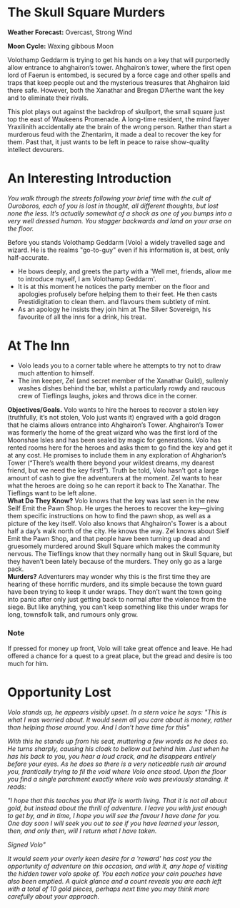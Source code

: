 # The Skull Square Murders

**Weather Forecast:** Overcast, Strong Wind

**Moon Cycle:** Waxing gibbous Moon

Volothamp Geddarm is trying to get his hands on a key that will
purportedly allow entrance to ahghairon’s tower. Ahghairon’s tower, where
the first open lord of Faerun is entombed, is secured by a force cage and
other spells and traps that keep people out and the mysterious treasures
that Ahghairon laid there safe. However, both the Xanathar and Bregan
D’Aerthe want the key and to eliminate their rivals.

This plot plays out against the backdrop of skullport, the small square
just top the east of Waukeens Promenade. A long-time resident, the mind
flayer Yraxilinith accidentally ate the brain of the wrong person. Rather
than start a murderous feud with the Zhentarim, it made a deal to recover
the key for them. Past that, it just wants to be left in peace to raise
show-quality intellect devourers.

# An Interesting Introduction

<em>
 You walk through the streets following your brief time with the cult of
 Ouroboros, each of you is lost in thought, all different thoughts, but
 lost none the less. It’s actually somewhat of a shock as one of you bumps
 into a very well dressed human. You stagger backwards and land on your
 arse on the floor.
</em>

Before you stands Volothamp Geddarm (Volo) a widely travelled sage and
wizard. He is the realms "go-to-guy" even if his information is,
at best, only half-accurate.

- He bows deeply, and greets the party with a 'Well met, friends, allow me
  to introduce myself, I am Volothamp Geddarm'.
- It is at this moment he notices the party member on the floor and
  apologies profusely before helping them to their feet. He then casts
  Prestidigitation to clean them. and flavours them subtlety of mint.
- As an apology he insists they join him at The Silver Sovereign, his
  favourite of all the inns for a drink, his treat.

# At The Inn

- Volo leads you to a corner table where he attempts to try not to draw
  much attention to himself.
- The inn keeper, Zel (and secret member of the Xanathar Guild), sullenly
  washes dishes behind the bar, whilst a particularly rowdy and raucous
  crew of Tieflings laughs, jokes and throws dice in the corner.

**Objectives/Goals.** Volo wants to hire the heroes to
recover a stolen key (truthfully, it’s not stolen, Volo just wants it)
engraved with a gold dragon that he claims allows entrance into
Ahghairon’s Tower. Ahghairon’s Tower was formerly the home of the great
wizard who was the first lord of the Moonshae Isles and has been sealed by
magic for generations. Volo has rented rooms here for the heroes and asks
them to go find the key and get it at any cost. He promises to include
them in any exploration of Ahgharion’s Tower (“There’s wealth there beyond
your wildest dreams, my dearest friend, but we need the key first!”).
Truth be told, Volo hasn’t got a large amount of cash to give the
adventurers at the moment. Zel wants to hear what the heroes are doing so
he can report it back to The Xanathar. The Tieflings want to be left
alone.  
 **What Do They Know?** Volo knows that the key was last seen
in the new Seilf Emit the Pawn Shop. He urges the heroes to recover the
key—giving them specific instructions on how to find the pawn shop, as
well as a picture of the key itself. Volo also knows that Ahghairon's
Tower is a about half a day’s walk north of the city. He knows the way.
Zel knows about Sielf Emit the Pawn Shop, and that people have been
turning up dead and gruesomely murdered around Skull Square which makes
the community nervous. The Tieflings know that they normally hang out in
Skull Square, but they haven’t been lately because of the murders. They
only go as a large pack.  
 **Murders?** Adventurers may wonder why this is the first
time they are hearing of these horrific murders, and its simple because
the town guard have been trying to keep it under wraps. They don’t want
the town going into panic after only just getting back to normal after the
violence from the siege. But like anything, you can’t keep something like
this under wraps for long, townsfolk talk, and rumours only grow.

### Note

If pressed for money up front, Volo will take great offence and leave. He
had offered a chance for a quest to a great place, but the gread and desire is too much for him.

# Opportunity Lost

 <em>  
 Volo stands up, he appears visibly upset. In a stern voice he says:
 "This is what I was worried about. It would seem all you care about
 is money, rather than helping those around you. And I don’t have time
 for this"

With this he stands up from his seat, muttering a few words as he does
so. He turns sharply, causing his cloak to bellow out behind him. Just
when he has his back to you, you hear a loud crack, and he disappears
entirely before your eyes. As he does so there is a very noticeable rush
air around you, frantically trying to fil the void where Volo once
stood. Upon the floor you find a single parchment exactly where volo was
previously standing. It reads:

"I hope that this teaches you that life is worth living. That it is not
all about gold, but instead about the thrill of adventure. I leave you
with just enough to get by, and in time, I hope you will see the favour
I have done for you. One day soon I will seek you out to see if you have
learned your lesson, then, and only then, will I return what I have
taken.

Signed Volo"
</em>

 <em>  
 It would seem your overly keen desire for a 'reward' has cost you the
 opportunity of adventure on this occasion, and with it, any hope of
 visiting the hidden tower volo spoke of. You each notice your coin
 pouches have also been emptied. A quick glance and a count reveals you
 are each left with a total of 10 gold pieces, perhaps next time you may
 think more carefully about your approach. 
 </em>
